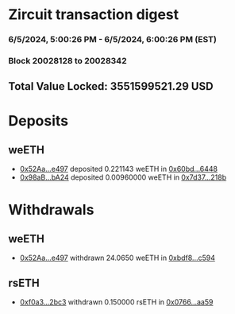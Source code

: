 # Zircuit transaction digest
### 6/5/2024, 5:00:26 PM - 6/5/2024, 6:00:26 PM (EST)
### Block 20028128 to 20028342

## Total Value Locked: 3551599521.29 USD

# Deposits
## weETH
- [0x52Aa...e497](https://etherscan.io/address/0x52Aa899454998Be5b000Ad077a46Bbe360F4e497) deposited 0.221143 weETH in [0x60bd...6448](https://etherscan.io/tx/0x52Aa899454998Be5b000Ad077a46Bbe360F4e497)
- [0x98aB...bA24](https://etherscan.io/address/0x98aBb17006aaA4f29F60cb8C9C3dB70B174EbA24) deposited 0.00960000 weETH in [0x7d37...218b](https://etherscan.io/tx/0x98aBb17006aaA4f29F60cb8C9C3dB70B174EbA24)
# Withdrawals
## weETH
- [0x52Aa...e497](https://etherscan.io/address/0x52Aa899454998Be5b000Ad077a46Bbe360F4e497) withdrawn 24.0650 weETH in [0xbdf8...c594](https://etherscan.io/tx/0x52Aa899454998Be5b000Ad077a46Bbe360F4e497)
## rsETH
- [0xf0a3...2bc3](https://etherscan.io/address/0xf0a32dbd5f38A65F98bcCE1a57a706030a622bc3) withdrawn 0.150000 rsETH in [0x0766...aa59](https://etherscan.io/tx/0xf0a32dbd5f38A65F98bcCE1a57a706030a622bc3)
